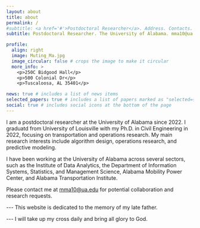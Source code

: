```yaml
---
layout: about
title: about
permalink: /
#subtitle: <a href='#'>Postdoctoral Researcher</a>. Address. Contacts. Moto. Etc.
subtitle: Postdoctoral Researcher. The University of Alabama. mma10@ua.edu

profile:
  align: right
  image: Muting_Ma.jpg
  image_circular: false # crops the image to make it circular
  more_info: >
    <p>250C Bidgood Hall</p>
    <p>500 Colonial Dr</p>
    <p>Tuscaloosa, AL 35401</p>

news: true # includes a list of news items
selected_papers: true # includes a list of papers marked as "selected={true}"
social: true # includes social icons at the bottom of the page
---
```


I am a postdoctoral researcher at the University of Alabama since 2022. I graduatd from University of Louisville with my Ph.D. in Civil Engineering in 2022, focusing on transportation and operations research. My main research interests include algorithm design, operations research, and predictive modeling.

I have been working at the University of Alabama across several sectors, such as the Institute of Data Analytics, the Department of Information Systems, Statistics, and Management Science, Alabama Mobility Power Center, and Alabama Transportation Institute.

Please contact me at mma10@ua.edu for potential collaboration and research requests.

--- This website is dedicated to the memory of my late father.

--- I will take up my cross daily and bring all glory to God.